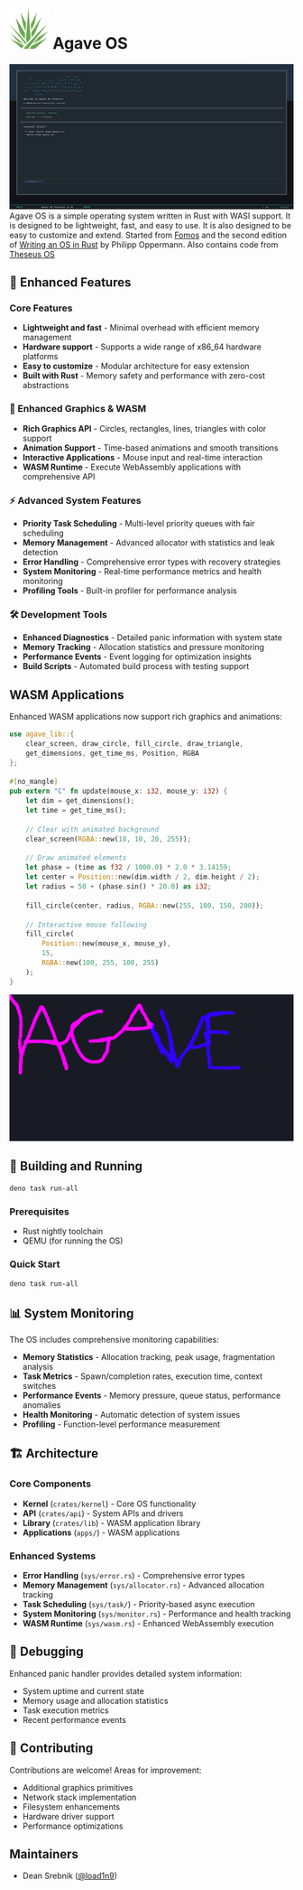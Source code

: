 # <img src="assets/Agave.png" width="70rem" /> Agave OS

![Desktop Environment](assets/terminal.png)
Agave OS is a simple operating system written in Rust with WASI support. It is designed to be lightweight, fast, and easy to use. It is also designed to be easy to customize and extend. Started from [Fomos](https://github.com/Ruddle/Fomos) and the second edition of
[Writing an OS in Rust](https://os.phil-opp.com/) by Philipp Oppermann. Also contains code from [Theseus OS](https://github.com/theseus-os/Theseus)

## 🚀 Enhanced Features

### Core Features

- **Lightweight and fast** - Minimal overhead with efficient memory management
- **Hardware support** - Supports a wide range of x86_64 hardware platforms
- **Easy to customize** - Modular architecture for easy extension
- **Built with Rust** - Memory safety and performance with zero-cost abstractions

### 🎨 Enhanced Graphics & WASM

- **Rich Graphics API** - Circles, rectangles, lines, triangles with color support
- **Animation Support** - Time-based animations and smooth transitions
- **Interactive Applications** - Mouse input and real-time interaction
- **WASM Runtime** - Execute WebAssembly applications with comprehensive API

### ⚡ Advanced System Features

- **Priority Task Scheduling** - Multi-level priority queues with fair scheduling
- **Memory Management** - Advanced allocator with statistics and leak detection
- **Error Handling** - Comprehensive error types with recovery strategies
- **System Monitoring** - Real-time performance metrics and health monitoring
- **Profiling Tools** - Built-in profiler for performance analysis

### 🛠️ Development Tools

- **Enhanced Diagnostics** - Detailed panic information with system state
- **Memory Tracking** - Allocation statistics and pressure monitoring
- **Performance Events** - Event logging for optimization insights
- **Build Scripts** - Automated build process with testing support

## WASM Applications

Enhanced WASM applications now support rich graphics and animations:

```rust
use agave_lib::{
    clear_screen, draw_circle, fill_circle, draw_triangle, 
    get_dimensions, get_time_ms, Position, RGBA
};

#[no_mangle]
pub extern "C" fn update(mouse_x: i32, mouse_y: i32) {
    let dim = get_dimensions();
    let time = get_time_ms();
    
    // Clear with animated background
    clear_screen(RGBA::new(10, 10, 20, 255));
    
    // Draw animated elements
    let phase = (time as f32 / 1000.0) * 2.0 * 3.14159;
    let center = Position::new(dim.width / 2, dim.height / 2);
    let radius = 50 + (phase.sin() * 20.0) as i32;
    
    fill_circle(center, radius, RGBA::new(255, 100, 150, 200));
    
    // Interactive mouse following
    fill_circle(
        Position::new(mouse_x, mouse_y),
        15,
        RGBA::new(100, 255, 100, 255)
    );
}
```

![Enhanced WASM app with animations](assets/demo.png)

## 🔧 Building and Running

```powershell
deno task run-all
```

### Prerequisites

- Rust nightly toolchain
- QEMU (for running the OS)

### Quick Start

```powershell
deno task run-all
```

## 📊 System Monitoring

The OS includes comprehensive monitoring capabilities:

- **Memory Statistics** - Allocation tracking, peak usage, fragmentation analysis
- **Task Metrics** - Spawn/completion rates, execution time, context switches
- **Performance Events** - Memory pressure, queue status, performance anomalies
- **Health Monitoring** - Automatic detection of system issues
- **Profiling** - Function-level performance measurement

## 🏗️ Architecture

### Core Components

- **Kernel** (`crates/kernel`) - Core OS functionality
- **API** (`crates/api`) - System APIs and drivers
- **Library** (`crates/lib`) - WASM application library
- **Applications** (`apps/`) - WASM applications

### Enhanced Systems

- **Error Handling** (`sys/error.rs`) - Comprehensive error types
- **Memory Management** (`sys/allocator.rs`) - Advanced allocation tracking
- **Task Scheduling** (`sys/task/`) - Priority-based async execution
- **System Monitoring** (`sys/monitor.rs`) - Performance and health tracking
- **WASM Runtime** (`sys/wasm.rs`) - Enhanced WebAssembly execution

## 🐛 Debugging

Enhanced panic handler provides detailed system information:

- System uptime and current state
- Memory usage and allocation statistics
- Task execution metrics
- Recent performance events

## 🤝 Contributing

Contributions are welcome! Areas for improvement:

- Additional graphics primitives
- Network stack implementation
- Filesystem enhancements
- Hardware driver support
- Performance optimizations

## Maintainers

- Dean Srebnik ([@load1n9](https://github.com/load1n9))
